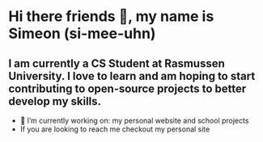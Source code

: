# Hi there friends 👋, my name is Simeon (si-mee-uhn)

## I am currently a CS Student at Rasmussen University. I love to learn and am hoping to start contributing to open-source projects to better develop my skills.

- 🔭 I’m currently working on: my personal website and school projects
- If you are looking to reach me checkout my personal site
<!--
**simeonmarchand/simeonmarchand** is a ✨ _special_ ✨ repository because its `README.md` (this file) appears on your GitHub profile.

Here are some ideas to get you started:

- 🔭 I’m currently working on ...
- 🌱 I’m currently learning ...
- 👯 I’m looking to collaborate on ...
- 🤔 I’m looking for help with ...
- 💬 Ask me about ...
- 📫 How to reach me: ...
- 😄 Pronouns: ...
- ⚡ Fun fact: ...
-->
